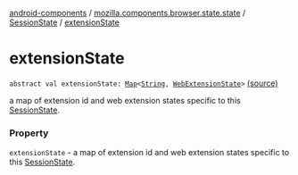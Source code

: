 [android-components](../../index.md) / [mozilla.components.browser.state.state](../index.md) / [SessionState](index.md) / [extensionState](./extension-state.md)

# extensionState

`abstract val extensionState: `[`Map`](https://kotlinlang.org/api/latest/jvm/stdlib/kotlin.collections/-map/index.html)`<`[`String`](https://kotlinlang.org/api/latest/jvm/stdlib/kotlin/-string/index.html)`, `[`WebExtensionState`](../-web-extension-state/index.md)`>` [(source)](https://github.com/mozilla-mobile/android-components/blob/master/components/browser/state/src/main/java/mozilla/components/browser/state/state/SessionState.kt#L25)

a map of extension id and web extension states
specific to this [SessionState](index.md).

### Property

`extensionState` - a map of extension id and web extension states
specific to this [SessionState](index.md).
